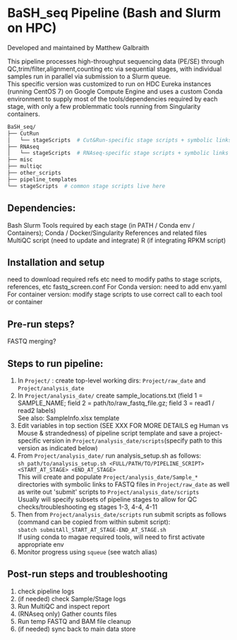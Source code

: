 # BaSH_seq Pipeline (**B**ash **a**nd **S**lurm on HPC)  

Developed and maintained by Matthew Galbraith  

This pipeline processes high-throughput sequencing data (PE/SE) through QC,trim/filter,alignment,counting etc via sequential stages, with individual samples run in parallel via submission to a Slurm queue.  
This specific version was customized to run on HDC Eureka instances (running CentOS 7) on Google Compute Engine and uses a custom Conda environment to supply most of the tools/dependencies required by each stage, with only a few problemmatic tools running from Singularity containers.


```bash
BaSH_seq/
├── CutRun
│   └── stageScripts  # Cut&Run-specific stage scripts + symbolic links to common stage scripts
├── RNAseq
│   └── stageScripts  # RNAseq-specific stage scripts + symbolic links to common stage scripts
├── misc
├── multiqc
├── other_scripts
├── pipeline_templates
└── stageScripts  # common stage scripts live here
```


## Dependencies:
Bash
Slurm
Tools required by each stage (in PATH / Conda env / Containers); Conda / Docker/Singularity
References and related files
MultiQC script (need to update and integrate)
R (if integrating RPKM script)

## Installation and setup 
need to download required refs etc 
need to modify paths to stage scripts, references, etc
fastq_screen.conf
For Conda version: need to add env.yaml
For container version: modify stage scripts to use correct call to each tool or container



## Pre-run steps?
FASTQ merging?


## Steps to run pipeline:  
1) In `Project/` : create top-level working dirs: `Project/raw_date` and `Project/analysis_date`  
2) In `Project/analysis_date/` create sample_locations.txt (field 1 = SAMPLE_NAME; field 2 = path/to/raw_fastq_file.gz; field 3 = read1 / read2 labels)  
    See also: SampleInfo.xlsx template
3) Edit variables in top section (SEE XXX FOR MORE DETAILS eg Human vs Mouse & strandedness) of pipeline script template and save a project-specific version in `Project/analysis_date/scripts`(specify path to this version as indicated below)  
4) From `Project/analysis_date/` run analysis_setup.sh as follows:  
```sh path/to/analysis_setup.sh <FULL/PATH/TO/PIPELINE_SCRIPT> <START_AT_STAGE> <END_AT_STAGE>```  
	This will create and populate `Project/analysis_date/Sample_*` directories with symbolic links to FASTQ files in `Project/raw_date` as well as write out 'submit' scripts to `Project/analysis_date/scripts`  
	Usually will specify subsets of pipeline stages to allow for QC checks/troubleshooting eg stages 1-3, 4-4, 4-11  
5) Then from `Project/analysis_date/scripts` run submit scripts as follows (command can be copied from within submit script):  
```sbatch submitAll_START_AT_STAGE-END_AT_STAGE.sh```  
    If using conda to magae required tools, will need to first activate appropriate env  
6) Monitor progress using `squeue` (see watch alias)


## Post-run steps and troubleshooting  
1) check pipeline logs
2) (if needed) check Sample/Stage logs
3) Run MultiQC and inspect report
4) (RNAseq only) Gather counts files 
5) Run temp FASTQ and BAM file cleanup
6) (if needed) sync back to main data store